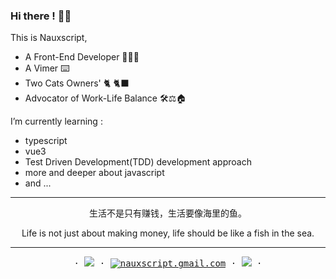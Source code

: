 ### Hi there ! 👋🏻

This is Nauxscript, 

- A Front-End Developer 👨🏻‍💻
- A Vimer ⌨️
- Two Cats Owners' 🐈 🐈‍⬛
- Advocator of Work-Life Balance 🛠⚖️🏠

I’m currently learning :

- typescript
- vue3
- Test Driven Development(TDD) development approach
- more and deeper about javascript
- and ...

---


<p align="center">生活不是只有赚钱，生活要像海里的鱼。 </p>

<p align="center">Life is not just about making money, life should be like a fish in the sea.</p>


---

<p align="center">
  <samp>
    ·
    <a target="_blank" href="http://nauxscript.com"><img src="https://img.shields.io/badge/Blog-white?logo=Hexo&style=flat" /></a>
    ·
    <a href="mailto:nauxscript.gmail.com"><img src="https://img.shields.io/badge/email-yellow?logo=Gmail&style=flat" alt="nauxscript.gmail.com" /></a>
    ·
    <a href="https://twitter.com/nauxscript"><img src="https://img.shields.io/twitter/url?style=social&url=https%3A%2F%2Ftwitter.com%2Fnauxscript" /></a>
    ·
  </samp>
</p>
